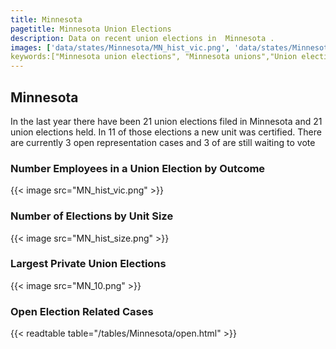 ```yaml
---
title: Minnesota
pagetitle: Minnesota Union Elections
description: Data on recent union elections in  Minnesota .
images: ['data/states/Minnesota/MN_hist_vic.png', 'data/states/Minnesota/MN_hist_size.png', 'data/states/Minnesota/MN_10.png']
keywords:["Minnesota union elections", "Minnesota unions","Union elections"]
---
```

##  Minnesota

In the last year there have been 21 union elections filed in Minnesota and 21 union elections held. In 11 of those elections a new unit was certified. There are currently 3 open representation cases and 3 of are still waiting to vote

### Number Employees in a Union Election by Outcome
{{< image src="MN_hist_vic.png" >}}

### Number of Elections by Unit Size
{{< image src="MN_hist_size.png" >}}

### Largest Private Union Elections
{{< image src="MN_10.png" >}}

### Open Election Related Cases
{{< readtable table="/tables/Minnesota/open.html" >}}

